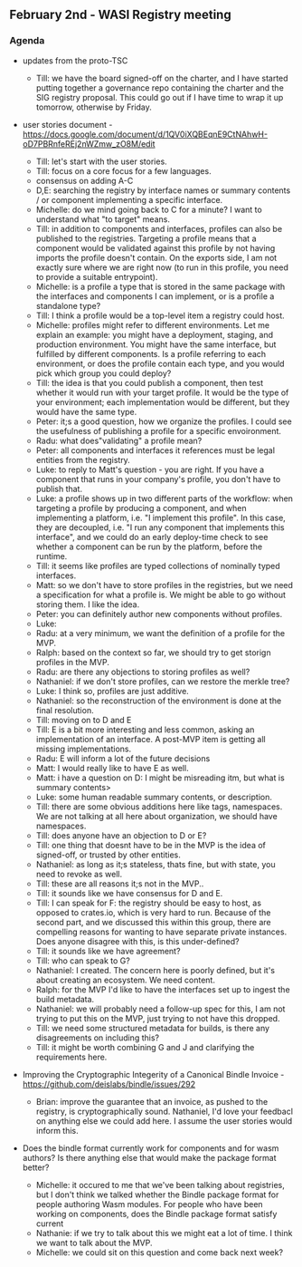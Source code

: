 ## February 2nd - WASI Registry meeting

### Agenda

- updates from the proto-TSC
    - Till: we have the board signed-off on the charter, and I have started putting together a governance repo containing the charter and the SIG registry proposal. This could go out if I have time to wrap it up tomorrow, otherwise by Friday.
- user stories document - https://docs.google.com/document/d/1QV0iXQBEqnE9CtNAhwH-oD7PBRnfeREj2nWZmw_zO8M/edit
    - Till: let's start with the user stories.
    - Till: focus on a core focus for a few languages.
    - consensus on adding A-C
    - D,E: searching the registry by interface names or summary contents / or component implementing a specific interface.
    - Michelle: do we mind going back to C for a minute? I want to understand what "to target" means.
    - Till: in addition to components and interfaces, profiles can also be published to the registries. Targeting a profile means that a component would be validated against this profile by not having imports the profile doesn't contain. On the exports side, I am not exactly sure where we are right now (to run in this profile, you need to provide a suitable entrypoint).
    - Michelle: is a profile a type that is stored in the same package with the interfaces and components I can implement, or is a profile a standalone type?
    - Till: I think a profile would be a top-level item a registry could host.
    - Michelle: profiles might refer to different environments. Let me explain an example: you might have a deployment, staging, and production environment. You might have the same interface, but fulfilled by different components. Is a profile referring to each environment, or does the profile contain each type, and you would pick which group you could deploy?
    - Till: the idea is that you could publish a component, then test whether it would run with your target profile. It would be the type of your environment; each implementation would be different, but they would have the same type.
    - Peter: it;s a good question, how we organize the profiles. I could see the usefulness of publishing a profile for a specific envoironment.
    - Radu: what does"validating" a profile mean?
    - Peter: all components and interfaces it references must be legal entities from the registry.
    - Luke: to reply to Matt's question - you are right. If you have a component that runs in your company's profile, you don't have to publish that.
    - Luke: a profile shows up in two different parts of the workflow: when targeting a profile by producing a component, and when implementing a platform, i.e. "I implement this profile". In this case, they are decoupled, i.e. "I run any component that implements this interface", and we could do an early deploy-time check to see whether a component can be run by the platform, before the runtime.
    - Till: it seems like profiles are typed collections of nominally typed interfaces.
    - Matt: so we don't have to store profiles in the registries, but we need a specification for what a profile is. We might be able to go without storing them. I like the idea.
    - Peter: you can definitely author new components without profiles.
    - Luke:
    - Radu: at a very minimum, we want the definition of a profile for the MVP.
    - Ralph: based on the context so far, we should try to get storign profiles in the MVP.
    - Radu: are there any objections to storing profiles as well?
    - Nathaniel: if we don't store profiles, can we restore the merkle tree?
    - Luke: I think so, profiles are just additive.
    - Nathaniel: so the reconstruction of the environment is done at the final resolution.
    - Till: moving on to D and E
    - Till: E is a bit more interesting and less common, asking an implementation of an interface. A post-MVP item is getting all missing implementations.
    - Radu: E will inform a lot of the future decisions
    - Matt: I would really like to have E as well.
    - Matt: i have a question on D: I might be misreading itm, but what is summary contents>
    - Luke: some human readable summary contents, or description.
    - Till: there are some obvious additions here like tags, namespaces. We are not talking at all here about organization, we should have namespaces.
    - Till: does anyone have an objection to D or E?
    - Till: one thing that doesnt have to be in the MVP is the idea of signed-off, or trusted by other entities.
    - Nathaniel: as long as it;s stateless, thats fine, but with state, you need to revoke as well.
    - Till: these are all reasons it;s not in the MVP..
    - Till: it sounds like we have consensus for D and E.
    - Till: I can speak for F: the registry should be easy to host, as opposed to crates.io, which is very hard to run. Because of the second part, and we discussed this within this group, there are compelling reasons for wanting to have separate private instances. Does anyone disagree with this, is this under-defined?
    - Till: it sounds like we have agreement?
    - Till: who can speak to G?
    - Nathaniel: I created. The concern here is poorly defined, but it's about creating an ecosystem. We need content.
    - Ralph: for the MVP I'd like to have the interfaces set up to ingest the build metadata.
    - Nathaniel: we will probably need a follow-up spec for this, I am not trying to put this on the MVP, just trying to not have this dropped.
    - Till: we need some structured metadata for builds, is there any disagreements on including this?
    - Till: it might be worth combining G and J and clarifying the requirements here.

- Improving the Cryptographic Integerity of a Canonical Bindle Invoice - https://github.com/deislabs/bindle/issues/292
    - Brian: improve the guarantee that an invoice, as pushed to the registry, is cryptographically sound. Nathaniel, I'd love your feedbacl on anything else we could add here. I assume the user stories would inform this.
- Does the bindle format currently work for components and for wasm authors? Is there anything else that would make the package format better?
    - Michelle: it occured to me that we've been talking about registries, but I don't think we talked whether the Bindle package format for people authoring Wasm modules. For people who have been working on components, does the Bindle package format satisfy current
    - Nathanie: if we try to talk about this we might eat a lot of time. I think we want to talk about the MVP.
    - Michelle: we could sit on this question and come back next week?
